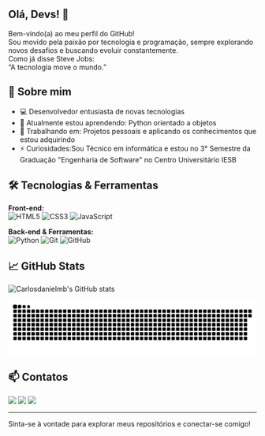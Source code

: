 ## Olá, Devs! 👋

Bem-vindo(a) ao meu perfil do GitHub!  
Sou movido pela paixão por tecnologia e programação, sempre explorando novos desafios e buscando evoluir constantemente.  
Como já disse Steve Jobs:  
“A tecnologia move o mundo.”


## 🚀 Sobre mim

- 💻 Desenvolvedor entusiasta de novas tecnologias
- 🌱 Atualmente estou aprendendo: Python orientado a objetos
- 🔭 Trabalhando em: Projetos pessoais e aplicando os conhecimentos que estou adquirindo
- ⚡ Curiosidades:Sou Técnico em informática e estou no 3° Semestre da Graduação "Engenharia de Software" no Centro Universitário IESB

  

## 🛠️ Tecnologias & Ferramentas

**Front-end:**  
![HTML5](https://img.shields.io/badge/-HTML5-333333?style=flat&logo=html5)
![CSS3](https://img.shields.io/badge/-CSS3-333333?style=flat&logo=css3)
![JavaScript](https://img.shields.io/badge/-JavaScript-333333?style=flat&logo=javascript)

**Back-end & Ferramentas:**  
![Python](https://img.shields.io/badge/-Python-333333?style=flat&logo=python)
![Git](https://img.shields.io/badge/-Git-333333?style=flat&logo=git)
![GitHub](https://img.shields.io/badge/-GitHub-333333?style=flat&logo=github)

## 📈 GitHub Stats

![Carlosdanielmb's GitHub stats](https://github-readme-stats.vercel.app/api?username=Carlosdanielmb&show_icons=true&theme=radical)

<picture>
  <source media="(prefers-color-scheme: dark)" srcset="https://raw.githubusercontent.com/Carlosdanielmb/Carlosdanielmb/output/github-contribution-grid-snake-dark.svg">
  <source media="(prefers-color-scheme: light)" srcset="https://raw.githubusercontent.com/Carlosdanielmb/Carlosdanielmb/output/github-contribution-grid-snake.svg">
  <img alt="github contribution grid snake animation" src="https://raw.githubusercontent.com/Carlosdanielmb/Carlosdanielmb/output/github-contribution-grid-snake.svg">
</picture>


## 📫 Contatos
<div>
<a href="https://instagram.com/dev_carlosdan" target="_blank"><img loading="lazy" src="https://img.shields.io/badge/-Instagram-%23E4405F?style=for-the-badge&logo=instagram&logoColor=white" target="_blank"></a>
<a href = "marquescarlosdaniel78@gmail.com"><img loading="lazy" src="https://img.shields.io/badge/Gmail-D14836?style=for-the-badge&logo=gmail&logoColor=white" target="_blank"></a>
<a href="https://www.linkedin.com/in/carlosdanielmb" target="_blank"><img loading="lazy" src="https://img.shields.io/badge/-LinkedIn-%230077B5?style=for-the-badge&logo=linkedin&logoColor=white" target="_blank"></a>   
</div>

---

Sinta-se à vontade para explorar meus repositórios e conectar-se comigo!
